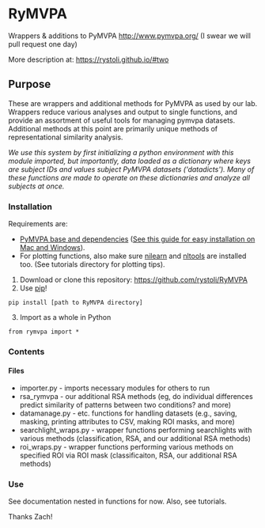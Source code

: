 RyMVPA
=========

Wrappers &amp; additions to PyMVPA http://www.pymvpa.org/ (I swear we will pull request one day)

More description at: https://rystoli.github.io/#two

## Purpose
These are wrappers and additional methods for PyMVPA as used by our lab. Wrappers reduce various analyses and output to single functions, and provide an assortment of useful tools for managing pymvpa datasets. Additional methods at this point are primarily unique methods of representational similarity analysis.  

*We use this system by first initializing a python environment with this module imported, but importantly, data loaded as a dictionary where keys are subject IDs and values subject PyMVPA datasets ('datadicts'). Many of these functions are made to operate on these dictionaries and analyze all subjects at once.*

### Installation

Requirements are:
* [PyMVPA base and dependencies](http://www.pymvpa.org/download.html) ([See this guide for easy installation on Mac and Windows](http://www.pymvpa.org/download.html)).
* For plotting functions, also make sure [nilearn](http://nilearn.github.io/) and [nltools](http://neurolearn.readthedocs.io/en/latest/) are installed too. (See tutorials directory for plotting tips).

1. Download or clone this repository: https://github.com/rystoli/RyMVPA
2. Use [pip](https://packaging.python.org/tutorials/installing-packages/)!
```
pip install [path to RyMVPA directory]
```
3. Import as a whole in Python
```
from rymvpa import *
```

### Contents

#### Files
* importer.py - imports necessary modules for others to run
* rsa_rymvpa - our additional RSA methods (eg, do individual differences predict similarity of patterns between two conditions? and more)
* datamanage.py - etc. functions for handling datasets (e.g., saving, masking, printing attributes to CSV, making ROI masks, and more)
* searchlight_wraps.py - wrapper functions performing searchlights with various methods (classification, RSA, and our additional RSA methods)
* roi_wraps.py - wrapper functions performing various methods on specified ROI via ROI mask (classificaiton, RSA, our additional RSA methods)

### Use
See documentation nested in functions for now. Also, see tutorials.

Thanks Zach!
